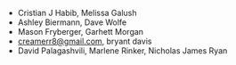 - Cristian J Habib, Melissa Galush
- Ashley Biermann, Dave Wolfe
- Mason Fryberger, Garhett Morgan
- creamerr8@gmail.com, bryant davis
- David Palagashvili, Marlene Rinker, Nicholas James Ryan
